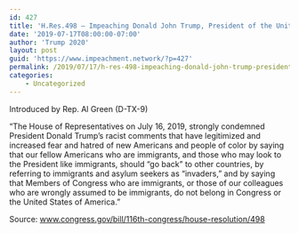 ```yaml
---
id: 427
title: 'H.Res.498 — Impeaching Donald John Trump, President of the United States, of high misdemeanors'
date: '2019-07-17T08:00:00-07:00'
author: 'Trump 2020'
layout: post
guid: 'https://www.impeachment.network/?p=427'
permalink: /2019/07/17/h-res-498-impeaching-donald-john-trump-president-of-the-united-states-of-high-misdemeanors/
categories:
    - Uncategorized
---
```


Introduced by Rep. Al Green (D-TX-9)

“The House of Representatives on July 16, 2019, strongly condemned President Donald Trump’s racist comments that have legitimized and increased fear and hatred of new Americans and people of color by saying that our fellow Americans who are immigrants, and those who may look to the President like immigrants, should “go back” to other countries, by referring to immigrants and asylum seekers as “invaders,” and by saying that Members of Congress who are immigrants, or those of our colleagues who are wrongly assumed to be immigrants, do not belong in Congress or the United States of America.”

Source: www.congress.gov/bill/116th-congress/house-resolution/498
